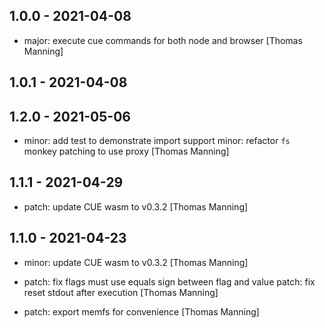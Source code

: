 ## 1.0.0 - 2021-04-08

* major: execute cue commands for both node and browser [Thomas Manning]

## 1.0.1 - 2021-04-08

## 1.2.0 - 2021-05-06

* minor: add test to demonstrate import support minor: refactor `fs` monkey patching to use proxy [Thomas Manning]

## 1.1.1 - 2021-04-29

* patch: update CUE wasm to v0.3.2 [Thomas Manning]

## 1.1.0 - 2021-04-23

* minor: update CUE wasm to v0.3.2 [Thomas Manning]
* patch: fix flags must use equals sign between flag and value patch: fix reset stdout after execution [Thomas Manning]

* patch: export memfs for convenience [Thomas Manning]
